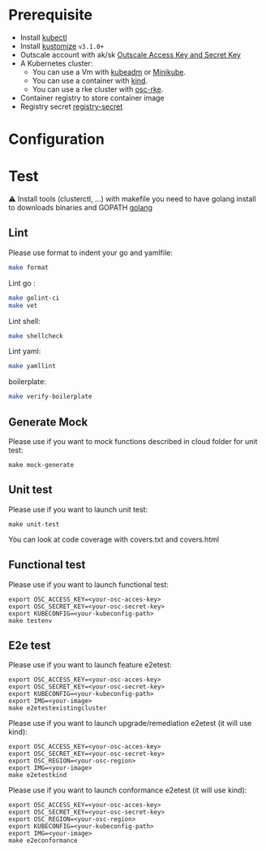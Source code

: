 
# Prerequisite 
- Install [kubectl][kubectl]
- Install [kustomize][kustomize]  `v3.1.0+`
- Outscale account with ak/sk [Outscale Access Key and Secret Key][Outscale Access Key and Secret Key]
- A Kubernetes cluster:
    - You can use a Vm with [kubeadm][kubeadm] or [Minikube][Minikube]. 
    - You can use a container with [kind][kind]. 
    - You can use a rke cluster with [osc-rke][osc-rke].
- Container registry to store container image
- Registry secret [registry-secret][registry-secret]

# Configuration

# Test 

:warning: Install tools (clusterctl, ...) with makefile you need to have golang install to downloads binaries and GOPATH [golang][golang]
## Lint
Please use format to indent your go and yamlfile:
```bash
make format
```

Lint go :
```bash
make golint-ci
make vet
```

Lint shell:
```bash
make shellcheck
```

Lint yaml:
```bash
make yamllint
```

boilerplate:
```bash
make verify-boilerplate
```

## Generate Mock

Please use if you want to mock functions described in cloud folder for unit test:
```
make mock-generate
```

## Unit test
Please use if you want to launch unit test:

```
make unit-test
```

Yòu can look at code coverage with covers.txt and covers.html

## Functional test

Please use if you want to launch functional test:
```
export OSC_ACCESS_KEY=<your-osc-acces-key>
export OSC_SECRET_KEY=<your-osc-secret-key>
export KUBECONFIG=<your-kubeconfig-path>
make testenv
```

## E2e test
Please use if you want to launch feature e2etest:
```
export OSC_ACCESS_KEY=<your-osc-acces-key>
export OSC_SECRET_KEY=<your-osc-secret-key>
export KUBECONFIG=<your-kubeconfig-path>
export IMG=<your-image>
make e2etestexistingcluster
```

Please use if you want to launch upgrade/remediation e2etest (it will use kind):
```
export OSC_ACCESS_KEY=<your-osc-acces-key>
export OSC_SECRET_KEY=<your-osc-secret-key>
export OSC_REGION=<your-osc-region>
export IMG=<your-image>
make e2etestkind
```

Please use if you want to launch conformance e2etest (it will use kind):
```
export OSC_ACCESS_KEY=<your-osc-acces-key>
export OSC_SECRET_KEY=<your-osc-secret-key>
export OSC_REGION=<your-osc-region>
export KUBECONFIG=<your-kubeconfig-path>
export IMG=<your-image>
make e2econformance
```


<!-- References -->
[kubectl]: https://kubernetes.io/docs/tasks/tools/install-kubectl/
[kustomize]: https://github.com/kubernetes-sigs/kustomize/releases
[kind]: https://github.com/kubernetes-sigs/kind#installation-and-usage
[kubeadm]: https://kubernetes.io/fr/docs/setup/production-environment/tools/kubeadm/install-kubeadm/
[Outscale Access Key and Secret Key]: https://wiki.outscale.net/display/EN/Creating+an+Access+Key
[osc-rke]: https://github.com/outscale-dev/osc-k8s-rke-cluster
[Minikube]: https://kubernetes.io/docs/tasks/tools/install-minikube/
[cluster-api]: https://cluster-api.sigs.k8s.io/developer/providers/implementers-guide/building_running_and_testing.html
[registry-secret]: https://kubernetes.io/fr/docs/tasks/configure-pod-container/pull-image-private-registry/
[golang]: https://medium.com/@sherlock297/install-and-set-the-environment-variable-path-for-go-in-kali-linux-446d0f16a338

